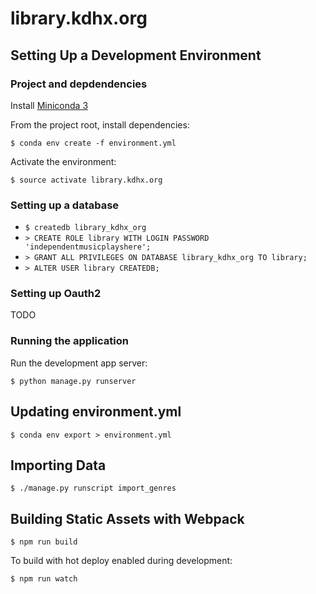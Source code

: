# library.kdhx.org

## Setting Up a Development Environment

### Project and depdendencies

Install [Miniconda 3](https://conda.io/miniconda.html)

From the project root, install dependencies:

```nohighlight
$ conda env create -f environment.yml
```

Activate the environment:

```nohighlight
$ source activate library.kdhx.org
```

### Setting up a database

- `$ createdb library_kdhx_org`
- `> CREATE ROLE library WITH LOGIN PASSWORD 'independentmusicplayshere';`
- `> GRANT ALL PRIVILEGES ON DATABASE library_kdhx_org TO library;`
- `> ALTER USER library CREATEDB;`

### Setting up Oauth2

TODO

### Running the application

Run the development app server:

```nohighlight
$ python manage.py runserver
```

## Updating environment.yml

```nohighlight
$ conda env export > environment.yml
```

## Importing Data

```nohighlight
$ ./manage.py runscript import_genres
```

## Building Static Assets with Webpack

```nohighlight
$ npm run build
```

To build with hot deploy enabled during development:

```nohighlight
$ npm run watch
```